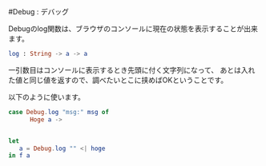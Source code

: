 #Debug : デバッグ

Debugのlog関数は、ブラウザのコンソールに現在の状態を表示することが出来ます。

```elm
log : String -> a -> a
```

一引数目はコンソールに表示するとき先頭に付く文字列になって、
あとは入れた値と同じ値を返すので、調べたいとこに挟めばOKということです。

以下のように使います。

```elm
case Debug.log "msg:" msg of
      Hoge a ->


let
   a = Debug.log "" <| hoge
in f a

```
